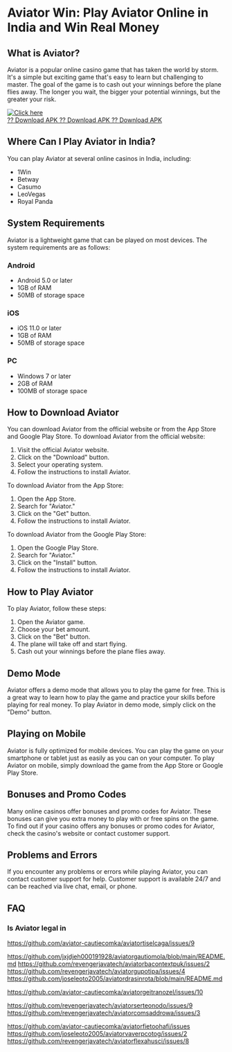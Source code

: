 # Aviator Win: Play Aviator Online in India and Win Real Money

## What is Aviator?

Aviator is a popular online casino game that has taken the world by
storm. It\'s a simple but exciting game that\'s easy to learn but
challenging to master. The goal of the game is to cash out your winnings
before the plane flies away. The longer you wait, the bigger your
potential winnings, but the greater your risk.

[![Click
here](https://readscoops.com/wp-content/uploads/2023/03/Readscoop-aviator-1-1.jpg)](https://traff.sbs/deff)\
[?? Download APK ?? Download APK ?? Download
APK](https://traff.sbs/deff)

## Where Can I Play Aviator in India?

You can play Aviator at several online casinos in India, including:

-   1Win
-   Betway
-   Casumo
-   LeoVegas
-   Royal Panda

## System Requirements

Aviator is a lightweight game that can be played on most devices. The
system requirements are as follows:

### Android

-   Android 5.0 or later
-   1GB of RAM
-   50MB of storage space

### iOS

-   iOS 11.0 or later
-   1GB of RAM
-   50MB of storage space

### PC

-   Windows 7 or later
-   2GB of RAM
-   100MB of storage space

## How to Download Aviator

You can download Aviator from the official website or from the App Store
and Google Play Store. To download Aviator from the official website:

1.  Visit the official Aviator website.
2.  Click on the "Download" button.
3.  Select your operating system.
4.  Follow the instructions to install Aviator.

To download Aviator from the App Store:

1.  Open the App Store.
2.  Search for "Aviator."
3.  Click on the "Get" button.
4.  Follow the instructions to install Aviator.

To download Aviator from the Google Play Store:

1.  Open the Google Play Store.
2.  Search for "Aviator."
3.  Click on the "Install" button.
4.  Follow the instructions to install Aviator.

## How to Play Aviator

To play Aviator, follow these steps:

1.  Open the Aviator game.
2.  Choose your bet amount.
3.  Click on the "Bet" button.
4.  The plane will take off and start flying.
5.  Cash out your winnings before the plane flies away.

## Demo Mode

Aviator offers a demo mode that allows you to play the game for free.
This is a great way to learn how to play the game and practice your
skills before playing for real money. To play Aviator in demo mode,
simply click on the "Demo" button.

## Playing on Mobile

Aviator is fully optimized for mobile devices. You can play the game on
your smartphone or tablet just as easily as you can on your computer. To
play Aviator on mobile, simply download the game from the App Store or
Google Play Store.

## Bonuses and Promo Codes

Many online casinos offer bonuses and promo codes for Aviator. These
bonuses can give you extra money to play with or free spins on the game.
To find out if your casino offers any bonuses or promo codes for
Aviator, check the casino\'s website or contact customer support.

## Problems and Errors

If you encounter any problems or errors while playing Aviator, you can
contact customer support for help. Customer support is available 24/7
and can be reached via live chat, email, or phone.

## FAQ

### Is Aviator legal in

https://github.com/aviator-cautiecomka/aviatortiselcaga/issues/9

https://github.com/jxjdjeh000191928/aviatorgautiomola/blob/main/README.md
https://github.com/revengerjavatech/aviatorbacontextpuk/issues/2
https://github.com/revengerjavatech/aviatorgupotipa/issues/4
https://github.com/joseleoto2005/aviatordrasinrota/blob/main/README.md

https://github.com/aviator-cautiecomka/aviatorgeitranozel/issues/10

https://github.com/revengerjavatech/aviatorserteonodo/issues/9
https://github.com/revengerjavatech/aviatorcomsaddrowa/issues/3

https://github.com/aviator-cautiecomka/aviatorfietoohafi/issues
https://github.com/joseleoto2005/aviatorvaverpcotog/issues/2
https://github.com/revengerjavatech/aviatorflexahusci/issues/8
